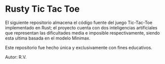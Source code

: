 # Rusty Tic Tac Toe

El siguiente repositorio almacena el código fuente del
juego Tic-Tac-Toe implementado en Rust; el proyecto
cuenta con dos inteligencias artificiales que representan
las dificultades media e imposible respectivamente, siendo
esta ultima basada en el modelo Minimax.

Este repositorio fue hecho única y exclusivamente con
fines educativos.

Autor: R.V.
